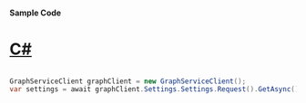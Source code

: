 #### Sample Code
# [C#](#tab/Csharp)

```C#

GraphServiceClient graphClient = new GraphServiceClient();
var settings = await graphClient.Settings.Settings.Request().GetAsync();

```